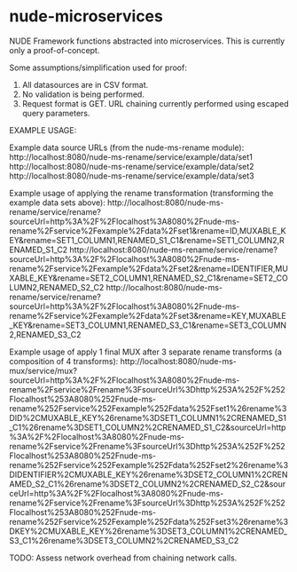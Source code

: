 nude-microservices
==================

NUDE Framework functions abstracted into microservices. This is currently only a proof-of-concept.

Some assumptions/simplification used for proof:
1) All datasources are in CSV format.
2) No validation is being performed.
3) Request format is GET. URL chaining currently performed using escaped query parameters.

EXAMPLE USAGE:

Example data source URLs (from the nude-ms-rename module):
http://localhost:8080/nude-ms-rename/service/example/data/set1
http://localhost:8080/nude-ms-rename/service/example/data/set2
http://localhost:8080/nude-ms-rename/service/example/data/set3

Example usage of applying the rename transformation (transforming the example data sets above):
http://localhost:8080/nude-ms-rename/service/rename?sourceUrl=http%3A%2F%2Flocalhost%3A8080%2Fnude-ms-rename%2Fservice%2Fexample%2Fdata%2Fset1&rename=ID,MUXABLE_KEY&rename=SET1_COLUMN1,RENAMED_S1_C1&rename=SET1_COLUMN2,RENAMED_S1_C2
http://localhost:8080/nude-ms-rename/service/rename?sourceUrl=http%3A%2F%2Flocalhost%3A8080%2Fnude-ms-rename%2Fservice%2Fexample%2Fdata%2Fset2&rename=IDENTIFIER,MUXABLE_KEY&rename=SET2_COLUMN1,RENAMED_S2_C1&rename=SET2_COLUMN2,RENAMED_S2_C2
http://localhost:8080/nude-ms-rename/service/rename?sourceUrl=http%3A%2F%2Flocalhost%3A8080%2Fnude-ms-rename%2Fservice%2Fexample%2Fdata%2Fset3&rename=KEY,MUXABLE_KEY&rename=SET3_COLUMN1,RENAMED_S3_C1&rename=SET3_COLUMN2,RENAMED_S3_C2

Example usage of apply 1 final MUX after 3 separate rename transforms (a composition of 4 transforms):
http://localhost:8080/nude-ms-mux/service/mux?sourceUrl=http%3A%2F%2Flocalhost%3A8080%2Fnude-ms-rename%2Fservice%2Frename%3FsourceUrl%3Dhttp%253A%252F%252Flocalhost%253A8080%252Fnude-ms-rename%252Fservice%252Fexample%252Fdata%252Fset1%26rename%3DID%2CMUXABLE_KEY%26rename%3DSET1_COLUMN1%2CRENAMED_S1_C1%26rename%3DSET1_COLUMN2%2CRENAMED_S1_C2&sourceUrl=http%3A%2F%2Flocalhost%3A8080%2Fnude-ms-rename%2Fservice%2Frename%3FsourceUrl%3Dhttp%253A%252F%252Flocalhost%253A8080%252Fnude-ms-rename%252Fservice%252Fexample%252Fdata%252Fset2%26rename%3DIDENTIFIER%2CMUXABLE_KEY%26rename%3DSET2_COLUMN1%2CRENAMED_S2_C1%26rename%3DSET2_COLUMN2%2CRENAMED_S2_C2&sourceUrl=http%3A%2F%2Flocalhost%3A8080%2Fnude-ms-rename%2Fservice%2Frename%3FsourceUrl%3Dhttp%253A%252F%252Flocalhost%253A8080%252Fnude-ms-rename%252Fservice%252Fexample%252Fdata%252Fset3%26rename%3DKEY%2CMUXABLE_KEY%26rename%3DSET3_COLUMN1%2CRENAMED_S3_C1%26rename%3DSET3_COLUMN2%2CRENAMED_S3_C2

TODO: Assess network overhead from chaining network calls.
